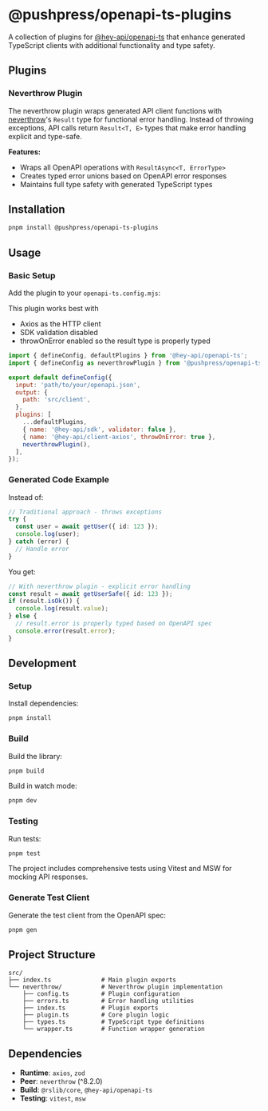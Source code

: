 # @pushpress/openapi-ts-plugins

A collection of plugins for [@hey-api/openapi-ts](https://heyapi.vercel.app/) that enhance generated TypeScript clients with additional functionality and type safety.

## Plugins

### Neverthrow Plugin

The neverthrow plugin wraps generated API client functions with [neverthrow](https://github.com/supermacro/neverthrow)'s `Result` type for functional error handling. Instead of throwing exceptions, API calls return `Result<T, E>` types that make error handling explicit and type-safe.

**Features:**

- Wraps all OpenAPI operations with `ResultAsync<T, ErrorType>`
- Creates typed error unions based on OpenAPI error responses
- Maintains full type safety with generated TypeScript types

## Installation

```bash
pnpm install @pushpress/openapi-ts-plugins
```

## Usage

### Basic Setup

Add the plugin to your `openapi-ts.config.mjs`:

This plugin works best with

- Axios as the HTTP client
- SDK validation disabled
- throwOnError enabled so the result type is properly typed

```javascript
import { defineConfig, defaultPlugins } from '@hey-api/openapi-ts';
import { defineConfig as neverthrowPlugin } from '@pushpress/openapi-ts-plugins/neverthrow';

export default defineConfig({
  input: 'path/to/your/openapi.json',
  output: {
    path: 'src/client',
  },
  plugins: [
    ...defaultPlugins,
    { name: '@hey-api/sdk', validator: false },
    { name: '@hey-api/client-axios', throwOnError: true },
    neverthrowPlugin(),
  ],
});
```

### Generated Code Example

Instead of:

```typescript
// Traditional approach - throws exceptions
try {
  const user = await getUser({ id: 123 });
  console.log(user);
} catch (error) {
  // Handle error
}
```

You get:

```typescript
// With neverthrow plugin - explicit error handling
const result = await getUserSafe({ id: 123 });
if (result.isOk()) {
  console.log(result.value);
} else {
  // result.error is properly typed based on OpenAPI spec
  console.error(result.error);
}
```

## Development

### Setup

Install dependencies:

```bash
pnpm install
```

### Build

Build the library:

```bash
pnpm build
```

Build in watch mode:

```bash
pnpm dev
```

### Testing

Run tests:

```bash
pnpm test
```

The project includes comprehensive tests using Vitest and MSW for mocking API responses.

### Generate Test Client

Generate the test client from the OpenAPI spec:

```bash
pnpm gen
```

## Project Structure

```
src/
├── index.ts              # Main plugin exports
└── neverthrow/           # Neverthrow plugin implementation
    ├── config.ts         # Plugin configuration
    ├── errors.ts         # Error handling utilities
    ├── index.ts          # Plugin exports
    ├── plugin.ts         # Core plugin logic
    ├── types.ts          # TypeScript type definitions
    └── wrapper.ts        # Function wrapper generation
```

## Dependencies

- **Runtime**: `axios`, `zod`
- **Peer**: `neverthrow` (^8.2.0)
- **Build**: `@rslib/core`, `@hey-api/openapi-ts`
- **Testing**: `vitest`, `msw`

